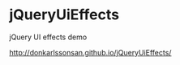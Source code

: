 jQueryUiEffects
===============

jQuery UI effects demo

http://donkarlssonsan.github.io/jQueryUiEffects/
